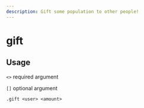 ```yaml
---
description: Gift some population to other people!
---
```


# gift

## Usage

`<>` required argument

`[]` optional argument

```text
.gift <user> <amount>
```

